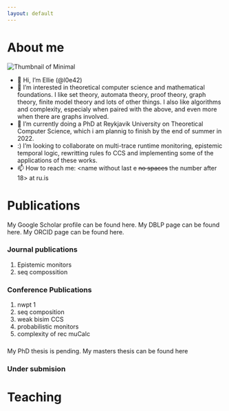 ```yaml
---
layout: default
---
```

<!---[Link to another page](./another-page.html).
--->

# About me 
![Thumbnail of Minimal](profile.png)
* 👋 Hi, I’m  Ellie (@l0e42)
* 👀 I’m interested in theoretical computer science and mathematical foundations. I like set theory, automata theory, proof theory, graph theory, finite model theory 
and lots of other things. I also like algorithms and complexity, especialy when paired with the above, and even more when there are graphs involved. 
* 🌱 I’m currently doing a PhD at Reykjavik University on Theoretical Computer Science, which i am plannig to finish by the end of summer in 2022. 
* :) I’m looking to collaborate on multi-trace runtime monitoring, epistemic temporal logic, rewritting rules fo CCS and implementing some of the applications of
these works. 
* 📫 How to reach me: <name without last e ~~no spaces~~ the number after 18> at ru.is

# Publications

My Google Scholar profile can be found here.
My DBLP page can be found here.
My ORCID page can be found here.


### Journal publications 
1. Epistemic monitors
2. seq compossition

### Conference Publications
1. nwpt 1 
2. seq composition
3. weak bisim CCS
4. probabilistic monitors
5. complexity of rec  muCalc

### 
My PhD thesis is pending. 
My masters thesis can be found here

### Under submision


<!---
> This is a blockquote following a header.
>
> When something is important enough, you do it even if the odds are not in your favor.
--->
# Teaching 


<!---
```js
// Javascript code with syntax highlighting.
var fun = function lang(l) {
  dateformat.i18n = require('./lang/' + l)
  return true;
}
```

```ruby
# Ruby code with syntax highlighting
GitHubPages::Dependencies.gems.each do |gem, version|
  s.add_dependency(gem, "= #{version}")
end
```

#### Header 4

*   This is an unordered list following a header.
*   This is an unordered list following a header.
*   This is an unordered list following a header.

##### Header 5

1.  This is an ordered list following a header.
2.  This is an ordered list following a header.
3.  This is an ordered list following a header.

###### Header 6

| head1        | head two          | three |
|:-------------|:------------------|:------|
| ok           | good swedish fish | nice  |
| out of stock | good and plenty   | nice  |
| ok           | good `oreos`      | hmm   |
| ok           | good `zoute` drop | yumm  |

### There's a horizontal rule below this.

* * *

### Here is an unordered list:

*   Item foo
*   Item bar
*   Item baz
*   Item zip

### And an ordered list:

1.  Item one
1.  Item two
1.  Item three
1.  Item four

### And a nested list:

- level 1 item
  - level 2 item
  - level 2 item
    - level 3 item
    - level 3 item
- level 1 item
  - level 2 item
  - level 2 item
  - level 2 item
- level 1 item
  - level 2 item
  - level 2 item
- level 1 item

### Small image

![Octocat](https://github.githubassets.com/images/icons/emoji/octocat.png)

### Large image

![Branching](https://guides.github.com/activities/hello-world/branching.png)


### Definition lists can be used with HTML syntax.

<dl>
<dt>Name</dt>
<dd>Godzilla</dd>
<dt>Born</dt>
<dd>1952</dd>
<dt>Birthplace</dt>
<dd>Japan</dd>
<dt>Color</dt>
<dd>Green</dd>
</dl>

```
Long, single-line code blocks should not wrap. They should horizontally scroll if they are too long. This line should be long enough to demonstrate this.
```

```
The final element.
```
--->
